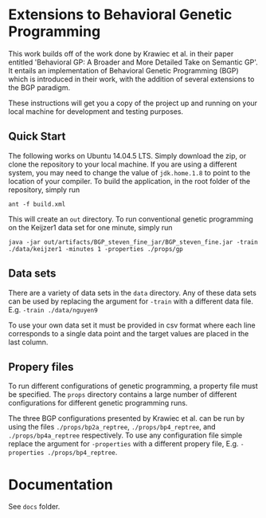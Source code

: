 # Extensions to Behavioral Genetic Programming

This work builds off of the work done by Krawiec et al. in their paper entitled 'Behavioral GP: A Broader and More Detailed Take on Semantic GP'. It entails an implementation of Behavioral Genetic Programming (BGP) which is introduced in their work, with the addition of several extensions to the BGP paradigm.

These instructions will get you a copy of the project up and running on your local machine for development and testing purposes.

## Quick Start

The following works on Ubuntu 14.04.5 LTS. Simply download the zip, or clone the repository to your local machine. If you are using a different system, you may need to change the value of ```jdk.home.1.8``` to point to the location of your compiler. To build the application, in the root folder of the repository, simply run 

```
ant -f build.xml
```

This will create an `out` directory.  To run conventional genetic programming on the Keijzer1 data set for one minute, simply run

```
java -jar out/artifacts/BGP_steven_fine_jar/BGP_steven_fine.jar -train ./data/keijzer1 -minutes 1 -properties ./props/gp
```

## Data sets

There are a variety of data sets in the `data` directory.  Any of these data sets can be used by replacing the argument for `-train` with a different data file. E.g. `-train ./data/nguyen9`

To use your own data set it must be provided in csv format where each line corresponds to a single data point and the target values are placed in the last column.

## Propery files

To run different configurations of genetic programming, a property file must be specified. The `props` directory contains a large number of different configurations for different genetic programming runs.  

The three BGP configurations presented by Krawiec et al. can be run by using the files `./props/bp2a_reptree`, `./props/bp4_reptree`, and `./props/bp4a_reptree` respectively.  To use any configuration file simple replace the argument for `-properties` with a different propery file, E.g. `-properties ./props/bp4_reptree`.

# Documentation

See `docs` folder.
